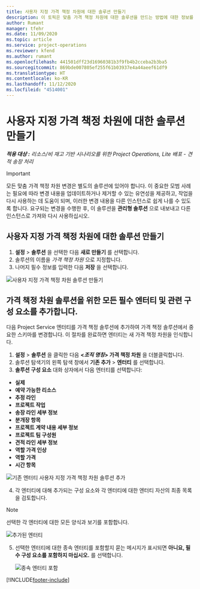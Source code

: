 ```yaml
---
title: 사용자 지정 가격 책정 차원에 대한 솔루션 만들기
description: 이 토픽은 맞춤 가격 책정 차원에 대한 솔루션을 만드는 방법에 대한 정보를 제공합니다.
author: Rumant
manager: tfehr
ms.date: 11/09/2020
ms.topic: article
ms.service: project-operations
ms.reviewer: kfend
ms.author: rumant
ms.openlocfilehash: 441501dff23d16960381b3f9fb4b2cceba2b3ba5
ms.sourcegitcommit: 869bde007805ef255f61b03937e4a44aeef61df9
ms.translationtype: HT
ms.contentlocale: ko-KR
ms.lasthandoff: 11/12/2020
ms.locfileid: "4514001"
---
```

# <a name="create-a-solution-for-custom-pricing-dimensions"></a>사용자 지정 가격 책정 차원에 대한 솔루션 만들기

 _**적용 대상 :** 리소스/비 재고 기반 시나리오를 위한 Project Operations, Lite 배포 - 견적 송장 처리_ 

>[!IMPORTANT]
>모든 맞춤 가격 책정 차원 변경은 별도의 솔루션에 있어야 합니다. 이 중요한 모범 사례는 필요에 따라 변경 내용을 업데이트하거나 제거할 수 있는 유연성을 제공하고, 작업을 다시 사용하는 데 도움이 되며, 이러한 변경 내용을 다른 인스턴스로 쉽게 나를 수 있도록 합니다. 요구되는 변경을 수행한 후, 이 솔루션을 **관리형 솔루션** 으로 내보내고 다른 인스턴스로 가져와 다시 사용하십시오.

## <a name="create-a-solution-for-custom-pricing-dimensions"></a>사용자 지정 가격 책정 차원에 대한 솔루션 만들기

1.  **설정** > **솔루션** 을 선택한 다음 **새로 만들기** 를 선택합니다.
2.  솔루션의 이름을 *<your organization name> 가격 책정 차원* 으로 지정합니다.
3. 나머지 필수 정보를 입력한 다음 **저장** 을 선택합니다.

  ![사용자 지정 가격 책정 차원 솔루션 만들기](./media/Creation-of-custom-pricing-dimension-solution.png)
 
## <a name="add-all-required-entities-and-related-components-to-the-pricing-dimension-solution"></a>가격 책정 차원 솔루션을 위한 모든 필수 엔터티 및 관련 구성 요소를 추가합니다.

다음 Project Service 엔터티를 가격 책정 솔루션에 추가하여 가격 책정 솔루션에서 중요한 스키마를 변경합니다. 이 절차를 완료하면 엔터티는 새 가격 책정 차원을 인식합니다.

1.  **설정** > **솔루션** 을 클릭한 다음 **<*조직 명칭*> 가격 책정 차원** 을 더블클릭합니다.
2.  솔루션 탐색기의 왼쪽 탐색 창에서 **기존 추가** > **엔터티** 를 선택합니다.
3.  **솔루션 구성 요소** 대화 상자에서 다음 엔터티를 선택합니다:
 
   - **실제**
   - **예약 가능한 리소스**
   - **추정 라인**
   - **프로젝트 작업**
   - **송장 라인 세부 정보**
   - **분개장 항목**
   - **프로젝트 계약 내용 세부 정보**
   - **프로젝트 팀 구성원**
   - **견적 라인 세부 정보**
   - **역할 가격 인상**
   - **역할 가격**
   - **시간 항목**
 
   ![기존 엔터티 사용자 지정 가격 책정 차원 솔루션 추가](./media/Existing-entities-to-PD-solution.png)
 
 4. 각 엔터티에 대해 추가되는 구성 요소와 각 엔터티에 대한 엔터티 자산의 최종 목록을 검토합니다. 

   >[!NOTE]
   > 선택한 각 엔터티에 대한 모든 양식과 보기를 포함합니다.

  ![추가된 엔터티](./media/solution-component-selection.png)


5.  선택한 엔터티에 대한 종속 엔터티를 포함할지 묻는 메시지가 표시되면 **아니요, 필수 구성 요소를 포함하지 마십시오.** 를 선택합니다.

    ![종속 엔터티 포함](./media/Do-not-include-required.png)


[!INCLUDE[footer-include](../includes/footer-banner.md)]